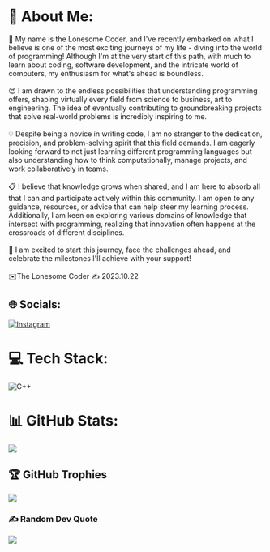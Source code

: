 # 💫 About Me:
🙌 My name is the Lonesome Coder, and I've recently embarked on what I believe is one of the most exciting journeys of my life - diving into the world of programming! Although I'm at the very start of this path, with much to learn about coding, software development, and the intricate world of computers, my enthusiasm for what's ahead is boundless.<br><br>😍 I am drawn to the endless possibilities that understanding programming offers, shaping virtually every field from science to business, art to engineering. The idea of eventually contributing to groundbreaking projects that solve real-world problems is incredibly inspiring to me.<br><br>💡 Despite being a novice in writing code, I am no stranger to the dedication, precision, and problem-solving spirit that this field demands. I am eagerly looking forward to not just learning different programming languages but also understanding how to think computationally, manage projects, and work collaboratively in teams.<br><br>📋 I believe that knowledge grows when shared, and I am here to absorb all that I can and participate actively within this community. I am open to any guidance, resources, or advice that can help steer my learning process. Additionally, I am keen on exploring various domains of knowledge that intersect with programming, realizing that innovation often happens at the crossroads of different disciplines.<br><br>💖 I am excited to start this journey, face the challenges ahead, and celebrate the milestones I'll achieve with your support!<br><br>✉️The Lonesome Coder ✍️ 2023.10.22


## 🌐 Socials:
[![Instagram](https://img.shields.io/badge/Instagram-%23E4405F.svg?logo=Instagram&logoColor=white)](https://instagram.com/the.lonesome.coder) 

# 💻 Tech Stack:
![C++](https://img.shields.io/badge/c++-%2300599C.svg?style=for-the-badge&logo=c%2B%2B&logoColor=white)

# 📊 GitHub Stats:
![](https://github-readme-stats.vercel.app/api/top-langs/?username=The-Lonesome-Coder&theme=dark&hide_border=false&include_all_commits=true&count_private=false&layout=compact)

## 🏆 GitHub Trophies
![](https://github-profile-trophy.vercel.app/?username=The-Lonesome-Coder&theme=radical&no-frame=false&no-bg=true&margin-w=4)

### ✍️ Random Dev Quote
![](https://quotes-github-readme.vercel.app/api?type=horizontal&theme=radical)
